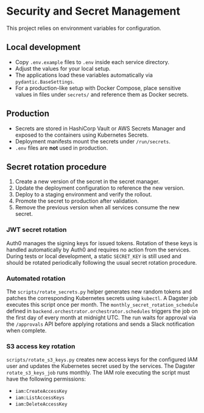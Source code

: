 # Security and Secret Management

This project relies on environment variables for configuration.

## Local development

- Copy `.env.example` files to `.env` inside each service directory.
- Adjust the values for your local setup.
- The applications load these variables automatically via `pydantic.BaseSettings`.
- For a production-like setup with Docker Compose, place sensitive values in
  files under `secrets/` and reference them as Docker secrets.

## Production

- Secrets are stored in HashiCorp Vault or AWS Secrets Manager and exposed to
  the containers using Kubernetes Secrets.
- Deployment manifests mount the secrets under `/run/secrets`.
- `.env` files are **not** used in production.

## Secret rotation procedure

1. Create a new version of the secret in the secret manager.
2. Update the deployment configuration to reference the new version.
3. Deploy to a staging environment and verify the rollout.
4. Promote the secret to production after validation.
5. Remove the previous version when all services consume the new secret.

### JWT secret rotation

Auth0 manages the signing keys for issued tokens. Rotation of these keys is
handled automatically by Auth0 and requires no action from the services. During
tests or local development, a static ``SECRET_KEY`` is still used and should be
rotated periodically following the usual secret rotation procedure.

### Automated rotation

The ``scripts/rotate_secrets.py`` helper generates new random tokens and patches
the corresponding Kubernetes secrets using ``kubectl``. A Dagster job executes
this script once per month. The ``monthly_secret_rotation_schedule`` defined in
``backend.orchestrator.orchestrator.schedules`` triggers the job on the first
day of every month at midnight UTC. The run waits for approval via the
``/approvals`` API before applying rotations and sends a Slack notification when
complete.

### S3 access key rotation

``scripts/rotate_s3_keys.py`` creates new access keys for the configured IAM
user and updates the Kubernetes secret used by the services. The Dagster
``rotate_s3_keys_job`` runs monthly. The IAM role executing the script must have
the following permissions:

- ``iam:CreateAccessKey``
- ``iam:ListAccessKeys``
- ``iam:DeleteAccessKey``
